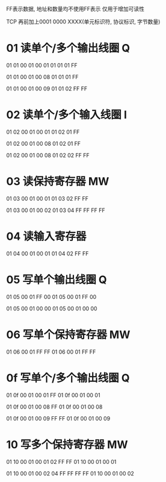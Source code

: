 FF表示数据, 地址和数量均不使用FF表示
仅用于增加可读性

TCP 再前加上0001 0000 XXXX(单元标识符, 协议标识, 字节数量)
# 01 读单个/多个输出线圈 Q
01 01 00 01 00 01
01 01 01 FF

01 01 00 01 00 08
01 01 01 FF

01 01 00 01 00 09
01 01 02 FF FF

# 02 读单个/多个输入线圈 I
01 02 00 01 00 01
01 02 01 FF

01 02 00 01 00 08
01 02 01 FF

01 02 00 01 00 08
01 02 02 FF FF

# 03 读保持寄存器 MW
01 03 00 01 00 01
01 03 02 FF FF

01 03 00 01 00 02
01 03 04 FF FF FF FF

# 04 读输入寄存器
01 04 00 01 00 01
01 04 02 FF FF

# 05 写单个输出线圈 Q
01 05 00 01 FF 00
01 05 00 01 FF 00

01 05 00 01 00 00
01 05 00 01 00 00

# 06 写单个保持寄存器 MW
01 06 00 01 FF FF
01 06 00 01 FF FF

# 0f 写单个/多个输出线圈 Q
01 0f 00 01 00 01 FF
01 0f 00 01 00 01

01 0f 00 01 00 08 FF
01 0f 00 01 00 08

01 0f 00 01 00 09 FF FF
01 0f 00 01 00 09

# 10 写多个保持寄存器 MW
01 10 00 01 00 01 02 FF FF
01 10 00 01 00 01

01 10 00 01 00 02 04 FF FF FF FF
01 10 00 01 00 02
